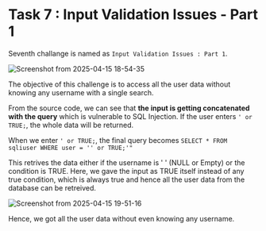 # Task 7 : Input Validation Issues - Part 1

Seventh challange is named as `Input Validation Issues : Part 1`.

![Screenshot from 2025-04-15 18-54-35](https://github.com/user-attachments/assets/850be42e-ab95-498c-aed5-45f958c4a7ca)

The objective of this challenge is to access all the user data without knowing any username with a single search.

From the source code, we can see that **the input is getting concatenated with the query** which is vulnerable to SQL Injection. If the user enters `' or TRUE;`, the whole data will be returned.

When we enter `' or TRUE;`, the final query becomes `SELECT * FROM sqliuser WHERE user = '' or TRUE;'"`

This retrives the data either if the username is ' ' (NULL or Empty) or the condition is TRUE. Here, we gave the input as TRUE itself instead of any true condition, which is always true and hence all the user data from the database can be retreived.

![Screenshot from 2025-04-15 19-51-16](https://github.com/user-attachments/assets/b051c279-93a7-4e46-9de7-8170e3445dbe)

Hence, we got all the user data without even knowing any username.
